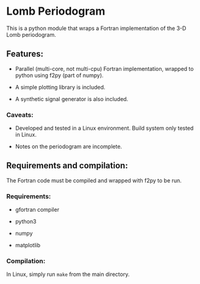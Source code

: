 # Lomb Periodogram

This is a python module that wraps a Fortran implementation of the 3-D Lomb periodogram.

## Features:

- Parallel (multi-core, not multi-cpu) Fortran implementation, wrapped to python using f2py (part of numpy).

- A simple plotting library is included.

- A synthetic signal generator is also included.

### Caveats:

- Developed and tested in a Linux environment. Build system only tested in Linux.

- Notes on the periodogram are incomplete.

## Requirements and compilation:

The Fortran code must be compiled and wrapped with f2py to be run.

### Requirements:

- gfortran compiler

- python3

- numpy

- matplotlib

### Compilation:

In Linux, simply run `make` from the main directory.
